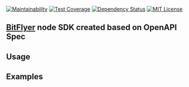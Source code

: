 [![Maintainability](https://api.codeclimate.com/v1/badges/94ae7d500eefab9a0f46/maintainability)](https://codeclimate.com/github/masayannuu/node-bitflyer/maintainability) [![Test Coverage](https://api.codeclimate.com/v1/badges/94ae7d500eefab9a0f46/test_coverage)](https://codeclimate.com/github/masayannuu/node-bitflyer/test_coverage) [![Dependency Status](https://gemnasium.com/badges/github.com/masayannuu/node-bitflyer.svg)](https://gemnasium.com/github.com/masayannuu/node-bitflyer) [![MIT License](http://img.shields.io/badge/license-MIT-blue.svg?style=flat)](https://github.com/masayannuu/node-bitflyer/blob/master/LICENSE)

## [BitFlyer](https://lightning.bitflyer.jp/docs?lang=en) node SDK created based on OpenAPI Spec  

## Usage  

## Examples  
